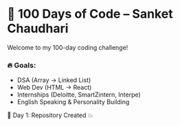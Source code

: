 # 🚀 100 Days of Code – Sanket Chaudhari

Welcome to my 100-day coding challenge!

### 🔥 Goals:
- DSA (Array → Linked List)
- Web Dev (HTML → React)
- Internships (Deloitte, SmartZintern, Interpe)
- English Speaking & Personality Building

📅 Day 1: Repository Created 💥
